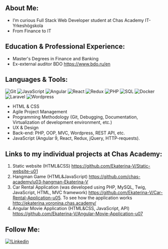 ## About Me:
- I’m curious Full Stack Web Developer student at Chas Academy IT-Yrkeshögskola
- From Finance to IT


## Education & Professional Experience:
- Master's Degrees in Finance and Banking
- Ex-external auditor BDO https://www.bdo.ru/en


## Languages & Tools:

![Git](https://img.shields.io/badge/Git-black?style=for-the-badge&logo=Git)
![JavaScript](https://img.shields.io/badge/JavaScript-black?style=for-the-badge&logo=JavaScript)
![Angular](https://img.shields.io/badge/Angular-black?style=for-the-badge&logo=Angular)
![React](https://img.shields.io/badge/React-black?style=for-the-badge&logo=React)
![Redux](https://img.shields.io/badge/Redux-black?style=for-the-badge&logo=Redux)
![PHP](https://img.shields.io/badge/PHP-black?style=for-the-badge&logo=PHP)
![SQL](https://img.shields.io/badge/SQL-black?style=for-the-badge&logo=MySQL)
![Docker](https://img.shields.io/badge/Docker-black?style=for-the-badge&logo=Docker)
![Laravel](https://img.shields.io/badge/Laravel-black?style=for-the-badge&logo=Laravel)
![Wordpress](https://img.shields.io/badge/Wordpress-black?style=for-the-badge&logo=Wordpress)

- HTML & CSS
- Agile Project Management
- Programming Methodology (Git, Debugging, Documentation, Virtualization of development environment, etc.)
- UX & Design
- Back-end: PHP, OOP, MVC, Wordpress, REST API, etc.
- JavaScript (Angular 9, React, Redux, jQuery, HTTP-requests).

## Links to my individual projects at Chas Academy:
1. Static website (HTML&CSS) https://github.com/Ekaterina-V/Static-website-u01
2. Hangman Game (HTML&JavaScript) https://github.com/chas-academy/u03-hangman-Ekaterina-V
3. Car Rental Application (was developed using PHP, MySQL, Twig, JavaScript, HTML, MVC framework) https://github.com/Ekaterina-V/Car-Rental-Application-u05. To see how the application works http://ekaterina.voronina.chas.academy/
4. Angular Movie Application (HTML&CSS, JavaScript, API) https://github.com/Ekaterina-V/Angular-Movie-Application-u07


## Follow Me:
[![!Linkedin](https://img.shields.io/badge/Linkedin-47C5FB?style=for-the-badge&logo=Linkedin)](https://www.linkedin.com/in/ekaterina-voronina-8822b8139/)







